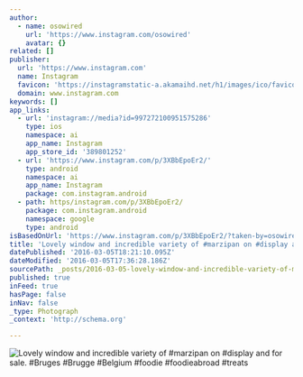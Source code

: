 ```yaml
---
author:
  - name: osowired
    url: 'https://www.instagram.com/osowired'
    avatar: {}
related: []
publisher:
  url: 'https://www.instagram.com'
  name: Instagram
  favicon: 'https://instagramstatic-a.akamaihd.net/h1/images/ico/favicon.ico/7cdab0872b15.ico'
  domain: www.instagram.com
keywords: []
app_links:
  - url: 'instagram://media?id=997272100951575286'
    type: ios
    namespace: ai
    app_name: Instagram
    app_store_id: '389801252'
  - url: 'https://www.instagram.com/p/3XBbEpoEr2/'
    type: android
    namespace: ai
    app_name: Instagram
    package: com.instagram.android
  - path: https/instagram.com/p/3XBbEpoEr2/
    package: com.instagram.android
    namespace: google
    type: android
isBasedOnUrl: 'https://www.instagram.com/p/3XBbEpoEr2/?taken-by=osowired'
title: 'Lovely window and incredible variety of #marzipan on #display and for sale. #Bruges #Brugge #Belgium #foodie #foodieabroad #treats'
datePublished: '2016-03-05T18:21:10.095Z'
dateModified: '2016-03-05T17:36:28.186Z'
sourcePath: _posts/2016-03-05-lovely-window-and-incredible-variety-of-marzipan-on-displa.md
published: true
inFeed: true
hasPage: false
inNav: false
_type: Photograph
_context: 'http://schema.org'

---
```

![Lovely window and incredible variety of &num;marzipan on &num;display and for sale&period; &num;Bruges &num;Brugge &num;Belgium &num;foodie &num;foodieabroad &num;treats](https://scontent.cdninstagram.com/t51.2885-15/e15/11355149_376411532567810_546003189_n.jpg?ig_cache_key=OTk3MjcyMTAwOTUxNTc1Mjg2.2)